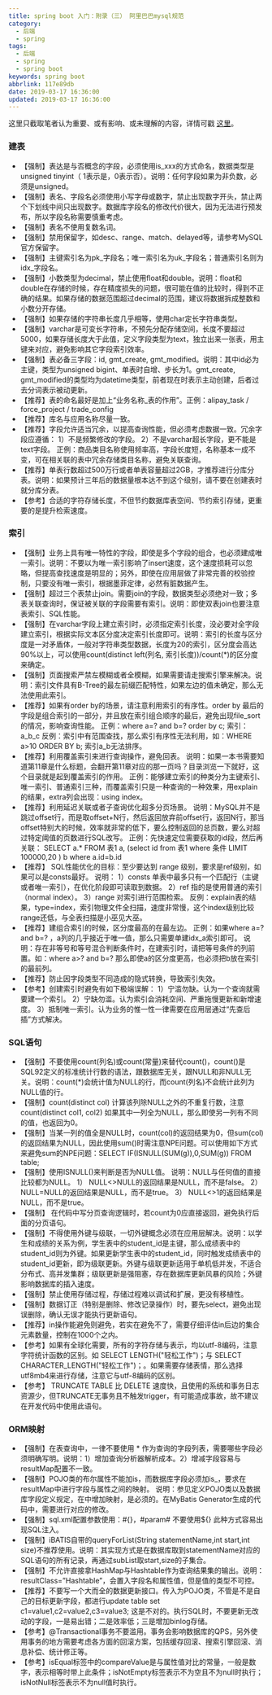 ```yaml
---
title: spring boot 入门：附录（三） 阿里巴巴mysql规范
category:
  - 后端
  - spring
tags:
  - 后端
  - spring
  - spring boot
keywords: spring boot
abbrlink: 117e89db
date: 2019-03-17 16:36:00
updated: 2019-03-17 16:36:00
---
```


这里只截取笔者认为重要、或有影响、或未理解的内容，详情可戳 [这里](https://github.com/alibaba/p3c/tree/master/p3c-gitbook/MySQL%E6%95%B0%E6%8D%AE%E5%BA%93)。

### 建表

* 【强制】表达是与否概念的字段，必须使用is_xxx的方式命名，数据类型是unsigned tinyint（ 1表示是，0表示否）。说明：任何字段如果为非负数，必须是unsigned。
* 【强制】表名、字段名必须使用小写字母或数字，禁止出现数字开头，禁止两个下划线中间只出现数字。数据库字段名的修改代价很大，因为无法进行预发布，所以字段名称需要慎重考虑。
* 【强制】表名不使用复数名词。
* 【强制】禁用保留字，如desc、range、match、delayed等，请参考MySQL官方保留字。
* 【强制】主键索引名为pk_字段名；唯一索引名为uk_字段名；普通索引名则为idx_字段名。
* 【强制】小数类型为decimal，禁止使用float和double。说明：float和double在存储的时候，存在精度损失的问题，很可能在值的比较时，得到不正确的结果。如果存储的数据范围超过decimal的范围，建议将数据拆成整数和小数分开存储。
* 【强制】如果存储的字符串长度几乎相等，使用char定长字符串类型。
* 【强制】varchar是可变长字符串，不预先分配存储空间，长度不要超过5000，如果存储长度大于此值，定义字段类型为text，独立出来一张表，用主键来对应，避免影响其它字段索引效率。
* 【强制】表必备三字段：id, gmt_create, gmt_modified。说明：其中id必为主键，类型为unsigned bigint、单表时自增、步长为1。gmt_create, gmt_modified的类型均为datetime类型，前者现在时表示主动创建，后者过去分词表示被动更新。
* 【推荐】表的命名最好是加上“业务名称_表的作用”。正例：alipay_task / force_project / trade_config
* 【推荐】库名与应用名称尽量一致。
* 【推荐】字段允许适当冗余，以提高查询性能，但必须考虑数据一致。冗余字段应遵循：
1）不是频繁修改的字段。
2）不是varchar超长字段，更不能是text字段。
正例：商品类目名称使用频率高，字段长度短，名称基本一成不变，可在相关联的表中冗余存储类目名称，避免关联查询。
* 【推荐】单表行数超过500万行或者单表容量超过2GB，才推荐进行分库分表。说明：如果预计三年后的数据量根本达不到这个级别，请不要在创建表时就分库分表。
* 【参考】合适的字符存储长度，不但节约数据库表空间、节约索引存储，更重要的是提升检索速度。

### 索引

* 【强制】业务上具有唯一特性的字段，即使是多个字段的组合，也必须建成唯一索引。说明：不要以为唯一索引影响了insert速度，这个速度损耗可以忽略，但提高查找速度是明显的；另外，即使在应用层做了非常完善的校验控制，只要没有唯一索引，根据墨菲定律，必然有脏数据产生。
* 【强制】超过三个表禁止join。需要join的字段，数据类型必须绝对一致；多表关联查询时，保证被关联的字段需要有索引。说明：即使双表join也要注意表索引、SQL性能。
* 【强制】在varchar字段上建立索引时，必须指定索引长度，没必要对全字段建立索引，根据实际文本区分度决定索引长度即可。说明：索引的长度与区分度是一对矛盾体，一般对字符串类型数据，长度为20的索引，区分度会高达90%以上，可以使用count(distinct left(列名, 索引长度))/count(*)的区分度来确定。
* 【强制】页面搜索严禁左模糊或者全模糊，如果需要请走搜索引擎来解决。说明：索引文件具有B-Tree的最左前缀匹配特性，如果左边的值未确定，那么无法使用此索引。
* 【推荐】如果有order by的场景，请注意利用索引的有序性。order by 最后的字段是组合索引的一部分，并且放在索引组合顺序的最后，避免出现file_sort的情况，影响查询性能。
正例：where a=? and b=? order by c; 索引：a_b_c
反例：索引中有范围查找，那么索引有序性无法利用，如：WHERE a>10 ORDER BY b; 索引a_b无法排序。
* 【推荐】利用覆盖索引来进行查询操作，避免回表。
说明：如果一本书需要知道第11章是什么标题，会翻开第11章对应的那一页吗？目录浏览一下就好，这个目录就是起到覆盖索引的作用。
正例：能够建立索引的种类分为主键索引、唯一索引、普通索引三种，而覆盖索引只是一种查询的一种效果，用explain的结果，extra列会出现：using index。
* 【推荐】利用延迟关联或者子查询优化超多分页场景。
说明：MySQL并不是跳过offset行，而是取offset+N行，然后返回放弃前offset行，返回N行，那当offset特别大的时候，效率就非常的低下，要么控制返回的总页数，要么对超过特定阈值的页数进行SQL改写。
正例：先快速定位需要获取的id段，然后再关联：
SELECT a.* FROM 表1 a, (select id from 表1 where 条件 LIMIT 100000,20 ) b where a.id=b.id 
* 【推荐】 SQL性能优化的目标：至少要达到 range 级别，要求是ref级别，如果可以是consts最好。
说明：
1）consts 单表中最多只有一个匹配行（主键或者唯一索引），在优化阶段即可读取到数据。
2）ref 指的是使用普通的索引（normal index）。
3）range 对索引进行范围检索。
反例：explain表的结果，type=index，索引物理文件全扫描，速度非常慢，这个index级别比较range还低，与全表扫描是小巫见大巫。
* 【推荐】建组合索引的时候，区分度最高的在最左边。
正例：如果where a=? and b=? ，a列的几乎接近于唯一值，那么只需要单建idx_a索引即可。
说明：存在非等号和等号混合判断条件时，在建索引时，请把等号条件的列前置。如：where a>? and b=? 那么即使a的区分度更高，也必须把b放在索引的最前列。
* 【推荐】防止因字段类型不同造成的隐式转换，导致索引失效。
* 【参考】创建索引时避免有如下极端误解： 1）宁滥勿缺。认为一个查询就需要建一个索引。 2）宁缺勿滥。认为索引会消耗空间、严重拖慢更新和新增速度。 3）抵制唯一索引。认为业务的惟一性一律需要在应用层通过“先查后插”方式解决。

### SQL语句

* 【强制】不要使用count(列名)或count(常量)来替代count()，count()是SQL92定义的标准统计行数的语法，跟数据库无关，跟NULL和非NULL无关。说明：count(*)会统计值为NULL的行，而count(列名)不会统计此列为NULL值的行。
* 【强制】count(distinct col) 计算该列除NULL之外的不重复行数，注意 count(distinct col1, col2) 如果其中一列全为NULL，那么即使另一列有不同的值，也返回为0。
* 【强制】当某一列的值全是NULL时，count(col)的返回结果为0，但sum(col)的返回结果为NULL，因此使用sum()时需注意NPE问题。可以使用如下方式来避免sum的NPE问题：SELECT IF(ISNULL(SUM(g)),0,SUM(g)) FROM table; 
* 【强制】使用ISNULL()来判断是否为NULL值。 说明：NULL与任何值的直接比较都为NULL。
1） NULL<>NULL的返回结果是NULL，而不是false。
2） NULL=NULL的返回结果是NULL，而不是true。
3） NULL<>1的返回结果是NULL，而不是true。
* 【强制】 在代码中写分页查询逻辑时，若count为0应直接返回，避免执行后面的分页语句。
* 【强制】不得使用外键与级联，一切外键概念必须在应用层解决。说明：以学生和成绩的关系为例，学生表中的student_id是主键，那么成绩表中的student_id则为外键。如果更新学生表中的student_id，同时触发成绩表中的student_id更新，即为级联更新。外键与级联更新适用于单机低并发，不适合分布式、高并发集群；级联更新是强阻塞，存在数据库更新风暴的风险；外键影响数据库的插入速度。
* 【强制】禁止使用存储过程，存储过程难以调试和扩展，更没有移植性。
* 【强制】数据订正（特别是删除、修改记录操作）时，要先select，避免出现误删除，确认无误才能执行更新语句。
* 【推荐】in操作能避免则避免，若实在避免不了，需要仔细评估in后边的集合元素数量，控制在1000个之内。
* 【参考】如果有全球化需要，所有的字符存储与表示，均以utf-8编码，注意字符统计函数的区别。如 SELECT LENGTH("轻松工作")；与 SELECT CHARACTER_LENGTH("轻松工作")；。如果需要存储表情，那么选择utf8mb4来进行存储，注意它与utf-8编码的区别。 
* 【参考】 TRUNCATE TABLE 比 DELETE 速度快，且使用的系统和事务日志资源少，但TRUNCATE无事务且不触发trigger，有可能造成事故，故不建议在开发代码中使用此语句。

### ORM映射

* 【强制】在表查询中，一律不要使用 * 作为查询的字段列表，需要哪些字段必须明确写明。说明：1）增加查询分析器解析成本。2）增减字段容易与resultMap配置不一致。
* 【强制】POJO类的布尔属性不能加is，而数据库字段必须加is_，要求在resultMap中进行字段与属性之间的映射。
说明：参见定义POJO类以及数据库字段定义规定，在中增加映射，是必须的。在MyBatis Generator生成的代码中，需要进行对应的修改。
* 【强制】sql.xml配置参数使用：#{}，#param# 不要使用${} 此种方式容易出现SQL注入。
* 【强制】iBATIS自带的queryForList(String statementName,int start,int size)不推荐使用。说明：其实现方式是在数据库取到statementName对应的SQL语句的所有记录，再通过subList取start,size的子集合。
* 【强制】不允许直接拿HashMap与Hashtable作为查询结果集的输出。说明：resultClass=”Hashtable”，会置入字段名和属性值，但是值的类型不可控。
* 【推荐】不要写一个大而全的数据更新接口。传入为POJO类，不管是不是自己的目标更新字段，都进行update table set c1=value1,c2=value2,c3=value3; 这是不对的。执行SQL时，不要更新无改动的字段，一是易出错；二是效率低；三是增加binlog存储。
* 【参考】@Transactional事务不要滥用。事务会影响数据库的QPS，另外使用事务的地方需要考虑各方面的回滚方案，包括缓存回滚、搜索引擎回滚、消息补偿、统计修正等。
* 【参考】isEqual标签中的compareValue是与属性值对比的常量，一般是数字，表示相等时带上此条件；isNotEmpty标签表示不为空且不为null时执行；isNotNull标签表示不为null值时执行。

